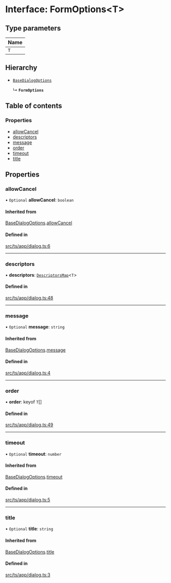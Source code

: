 # Interface: FormOptions<T\>

## Type parameters

| Name |
| :------ |
| `T` |

## Hierarchy

- [`BaseDialogOptions`](BaseDialogOptions.md)

  ↳ **`FormOptions`**

## Table of contents

### Properties

- [allowCancel](FormOptions.md#allowcancel)
- [descriptors](FormOptions.md#descriptors)
- [message](FormOptions.md#message)
- [order](FormOptions.md#order)
- [timeout](FormOptions.md#timeout)
- [title](FormOptions.md#title)

## Properties

### allowCancel

• `Optional` **allowCancel**: `boolean`

#### Inherited from

[BaseDialogOptions](BaseDialogOptions.md).[allowCancel](BaseDialogOptions.md#allowcancel)

#### Defined in

[src/ts/app/dialog.ts:6](https://gitlab.com/i3-market/code/wp3/t3.2/i3m-wallet-monorepo/-/blob/5a72ec4/packages/base-wallet/src/ts/app/dialog.ts#L6)

___

### descriptors

• **descriptors**: [`DescriptorsMap`](../API.md#descriptorsmap)<`T`\>

#### Defined in

[src/ts/app/dialog.ts:48](https://gitlab.com/i3-market/code/wp3/t3.2/i3m-wallet-monorepo/-/blob/5a72ec4/packages/base-wallet/src/ts/app/dialog.ts#L48)

___

### message

• `Optional` **message**: `string`

#### Inherited from

[BaseDialogOptions](BaseDialogOptions.md).[message](BaseDialogOptions.md#message)

#### Defined in

[src/ts/app/dialog.ts:4](https://gitlab.com/i3-market/code/wp3/t3.2/i3m-wallet-monorepo/-/blob/5a72ec4/packages/base-wallet/src/ts/app/dialog.ts#L4)

___

### order

• **order**: keyof `T`[]

#### Defined in

[src/ts/app/dialog.ts:49](https://gitlab.com/i3-market/code/wp3/t3.2/i3m-wallet-monorepo/-/blob/5a72ec4/packages/base-wallet/src/ts/app/dialog.ts#L49)

___

### timeout

• `Optional` **timeout**: `number`

#### Inherited from

[BaseDialogOptions](BaseDialogOptions.md).[timeout](BaseDialogOptions.md#timeout)

#### Defined in

[src/ts/app/dialog.ts:5](https://gitlab.com/i3-market/code/wp3/t3.2/i3m-wallet-monorepo/-/blob/5a72ec4/packages/base-wallet/src/ts/app/dialog.ts#L5)

___

### title

• `Optional` **title**: `string`

#### Inherited from

[BaseDialogOptions](BaseDialogOptions.md).[title](BaseDialogOptions.md#title)

#### Defined in

[src/ts/app/dialog.ts:3](https://gitlab.com/i3-market/code/wp3/t3.2/i3m-wallet-monorepo/-/blob/5a72ec4/packages/base-wallet/src/ts/app/dialog.ts#L3)
